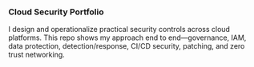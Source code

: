 ### Cloud Security Portfolio
I design and operationalize practical security controls across cloud platforms. This repo shows my approach end to end—governance, IAM, data protection, detection/response, CI/CD security, patching, and zero trust networking.

